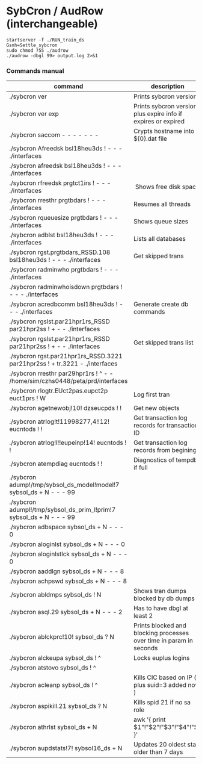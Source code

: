 # SybCron / AudRow (interchangeable)

```
startserver -f ./RUN_train_ds
Gsnh=Settle_sybcron
sudo chmod 755 ./audrow
./audrow -dbgl 99> output.log 2>&1
```


### Commands manual

| command | description |
| ----------- | ------------ |
|  ./sybcron ver  | Prints sybcron version |
|  ./sybcron ver exp | Prints sybcron version plus expire info if expires or expired |
|  ./sybcron saccom - - - - - - - | Crypts hostname into ${0}.dat file |
|  ./sybcron Afreedsk bsl18heu3ds ! - - - ./interfaces | |
|  ./sybcron afreedsk bsl18heu3ds ! - - - ./interfaces | |
|  ./sybcron rfreedsk prgtct1irs ! - - - ./interfaces   |  Shows free disk space |
|  ./sybcron rresthr prgtbdars ! - - - ./interfaces |  Resumes all threads | 
|  ./sybcron rqueuesize prgtbdars ! - - - ./interfaces |  Shows queue sizes | 
|  ./sybcron adblst bsl18heu3ds ! - - - ./interfaces |  Lists all databases | 
|  ./sybcron rgst.prgtbdars_RSSD.108 bsl18heu3ds ! - - - ./interfaces |  Get skipped trans | 
|  ./sybcron radminwho prgtbdars ! - - - ./interfaces |  |  
|  ./sybcron radminwhoisdown prgtbdars ! - - - ./interfaces |  | 
|  ./sybcron acredbcomm bsl18heu3ds ! - - - ./interfaces |  Generate create db commands | 
|  ./sybcron rgslst.par21hpr1rs_RSSD par21hpr2ss ! + - - ./interfaces |  | 
|  ./sybcron rgslst.par21hpr1rs_RSSD par21hpr2ss ! + - - ./interfaces |  Get skipped trans list | 
|  ./sybcron rgst.par21hpr1rs_RSSD.3221 par21hpr2ss ! + tr.3221 - ./interfaces |  | 
|  ./sybcron rresthr par29hpr1rs ! ^ - - /home/sim/czhs0448/peta/prd/interfaces |  | 
|  ./sybcron rlogtr.EUct2pas.eupct2p euct1prs ! W |   Log first tran | 
|  ./sybcron agetnewobj!10! dzseucpds ! ! |  Get new objects | 
|  ./sybcron atrlog!t!11998277,4!!12! eucntods ! ! |  Get transaction log records for transaction ID | 
|  ./sybcron atrlog!l!!eupeinp!14! eucntods ! ! |   Get transaction log records from begining | 
|  ./sybcron atempdiag eucntods ! !  |  Diagnostics of tempdb if full |  
|  ./sybcron adump!/tmp/sybsol_ds_model!model!7 sybsol_ds + N - - - 99 |   |  
|  ./sybcron adumpl!/tmp/sybsol_ds_prim_l!prim!7 sybsol_ds + N - - - 99 |  | 
|  ./sybcron adbspace sybsol_ds + N - - - 0 |   | 
|  ./sybcron aloginlst sybsol_ds + N - - - 0 |  | 
|  ./sybcron aloginlstlck sybsol_ds + N - - - 0  |  | 
|  ./sybcron aaddlgn sybsol_ds + N - - - 8 |   | 
|  ./sybcron achpswd sybsol_ds + N - - - 8  |  | 
|  ./sybcron abldmps sybsol_ds ! N  | Shows tran dumps blocked by db dumps | 
|  ./sybcron asql.29 sybsol_ds + N - - - 2  |  Has to have dbgl at least 2  | 
|  ./sybcron ablckprc!10! sybsol_ds ? N  |  Prints blocked and blocking processes over time in param in seconds | 
|  ./sybcron alckeupa sybsol_ds ! ^  | Locks euplus logins |
|  ./sybcron atstovo sybsol_ds ! ^ |  |
|  ./sybcron acleanp sybsol_ds ! ^ |  Kills CIC based on IP ( plus suid=3 added now ) |
|  ./sybcron aspikill.21 sybsol_ds ? N  | Kills spid 21 if no sa role |
|  ./sybcron athrlst sybsol_ds + N | awk '{ print $1"!"$2"!"$3"!"$4"!"$5 }'  | Gives all thresholds  |
|  ./sybcron aupdstats!7! sybsol16_ds + N  | Updates 20 oldest stats older than 7 days |


